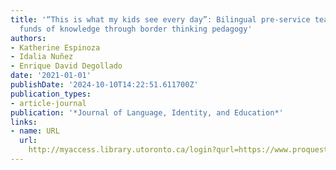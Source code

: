```yaml
---
title: '“This is what my kids see every day”: Bilingual pre-service teachers embracing
  funds of knowledge through border thinking pedagogy'
authors:
- Katherine Espinoza
- Idalia Nuñez
- Enrique David Degollado
date: '2021-01-01'
publishDate: '2024-10-10T14:22:51.611700Z'
publication_types:
- article-journal
publication: '*Journal of Language, Identity, and Education*'
links:
- name: URL
  url: 
    http://myaccess.library.utoronto.ca/login?qurl=https://www.proquest.com/docview/2529333141?accountid=14771&bdid=38384&_bd=7Gno8GuY8%2BObi2N45Z1d1Vwst%2B0%3D
---
```

